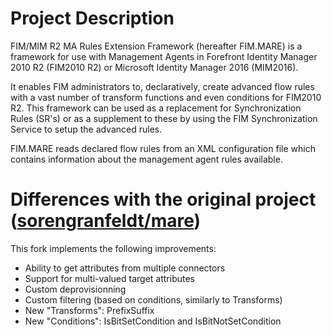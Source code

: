# Project Description
FIM/MIM R2 MA Rules Extension Framework (hereafter FIM.MARE) is a framework for use with Management Agents in Forefront Identity Manager 2010 R2 (FIM2010 R2) or Microsoft Identity Manager 2016 (MIM2016). 

It enables FIM administrators to, declaratively, create advanced flow rules with a vast number of transform functions and even conditions for FIM2010 R2. This framework can be used as a replacement for Synchronization Rules (SR's) or as a supplement to these by using the FIM Synchronization Service to setup the advanced rules.

FIM.MARE reads declared flow rules from an XML configuration file which contains information about the management agent rules available.


# Differences with the original project ([sorengranfeldt/mare](https://github.com/sorengranfeldt/mare))
This fork implements the following improvements:
- Ability to get attributes from multiple connectors
- Support for multi-valued target attributes
- Custom deprovisionning
- Custom filtering (based on conditions, similarly to Transforms)
- New "Transforms": PrefixSuffix
- New "Conditions": IsBitSetCondition and IsBitNotSetCondition
